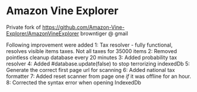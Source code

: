 # Amazon Vine Explorer

Private fork of https://github.com/Amazon-Vine-Explorer/AmazonVineExplorer
browntiger @ gmail

Following improvement were added
1: Tax resolver - fully functional, resolves visible items taxes. Not all taxes for 35000 items 
2: Removed pointless cleanup database every 20 minutes
3: Added probability tax resolver
4: Added #database.update(false) to stop terrorizing indexedDb
5: Generate the correct first page url for scanning
6: Added national tax formatter
7: Added reset scanner from page one *if* it was offline for an hour.
8: Corrected the syntax error when opening IndexedDb
